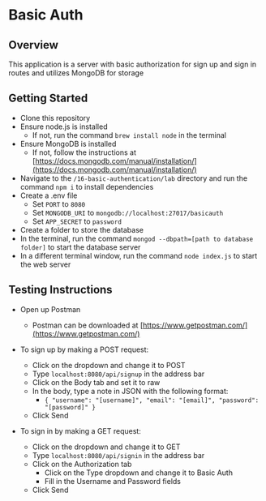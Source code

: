 # Basic Auth

## Overview
This application is a server with basic authorization for sign up and sign in routes and utilizes MongoDB for storage

## Getting Started
- Clone this repository
- Ensure node.js is installed
    - If not, run the command `brew install node` in the terminal
- Ensure MongoDB is installed
    - If not, follow the instructions at [https://docs.mongodb.com/manual/installation/](https://docs.mongodb.com/manual/installation/)
- Navigate to the `/16-basic-authentication/lab` directory and run the command `npm i` to install dependencies
- Create a .env file
    - Set `PORT` to `8080`
    - Set `MONGODB_URI` to `mongodb://localhost:27017/basicauth`
    - Set `APP_SECRET` to `password`
- Create a folder to store the database
- In the terminal, run the command `mongod --dbpath=[path to database folder]` to start the database server
- In a different terminal window, run the command `node index.js` to start the web server

## Testing Instructions
- Open up Postman
    - Postman can be downloaded at [https://www.getpostman.com/](https://www.getpostman.com/)

- To sign up by making a POST request:
    - Click on the dropdown and change it to POST
    - Type `localhost:8080/api/signup` in the address bar
    - Click on the Body tab and set it to raw
    - In the body, type a note in JSON with the following format:
        - `{ "username": "[username]", "email": "[email]", "password": "[password]" }`
    - Click Send

- To sign in by making a GET request:
    - Click on the dropdown and change it to GET
    - Type `localhost:8080/api/signin` in the address bar
    - Click on the Authorization tab
        - Click on the Type dropdown and change it to Basic Auth
        - Fill in the Username and Password fields
    - Click Send